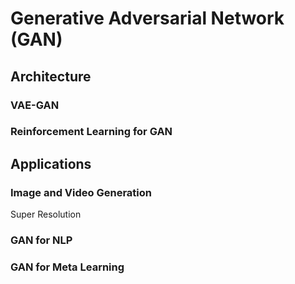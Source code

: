 # Generative Adversarial Network (GAN)

## Architecture

### VAE-GAN

### Reinforcement Learning for GAN

## Applications

### Image and Video Generation

Super Resolution



### GAN for NLP



### GAN for Meta Learning

